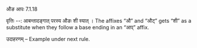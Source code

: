 

 औङ आपः 7.1.18 


वृत्तिः --: आबन्तादङ्गात् परस्य औङः शी स्यात् । The affixes “औ” and “औट्” gets “शी” as a substitute when they follow a base ending in an “आप्” affix. 


उदाहरणम् – Example under next rule. 


